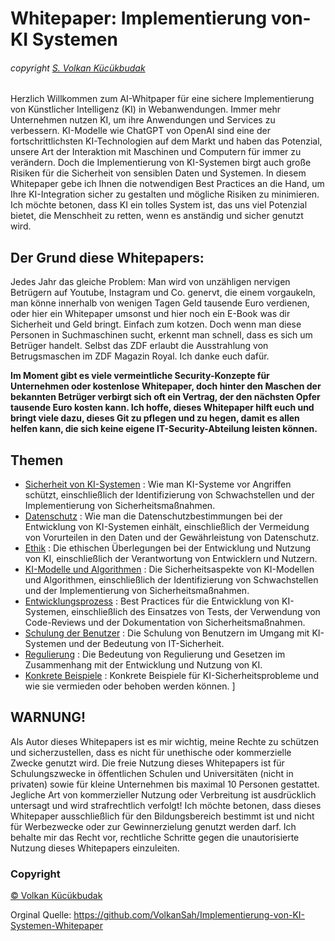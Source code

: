 # Whitepaper: Implementierung von-KI Systemen
###### copyright [S. Volkan Kücükbudak](https://github.com/volkansah)

Herzlich Willkommen zum AI-Whitpaper für eine sichere Implementierung von Künstlicher Intelligenz (KI) in Webanwendungen. Immer mehr Unternehmen nutzen KI, um ihre Anwendungen und Services zu verbessern. KI-Modelle wie ChatGPT von OpenAI sind eine der fortschrittlichsten KI-Technologien auf dem Markt und haben das Potenzial, unsere Art der Interaktion mit Maschinen und Computern für immer zu verändern. Doch die Implementierung von KI-Systemen birgt auch große Risiken für die Sicherheit von sensiblen Daten und Systemen. In diesem Whitepaper gebe ich Ihnen die notwendigen Best Practices an die Hand, um Ihre KI-Integration sicher zu gestalten und mögliche Risiken zu minimieren. Ich möchte betonen, dass KI ein tolles System ist, das uns viel Potenzial bietet, die Menschheit zu retten, wenn es anständig und sicher genutzt wird.

## Der Grund diese Whitepapers: 
Jedes Jahr das gleiche Problem: Man wird von unzähligen nervigen Betrügern auf Youtube, Instagram und Co. genervt, die einem vorgaukeln, man könne innerhalb von wenigen Tagen Geld tausende Euro verdienen, oder hier ein Whitepaper umsonst und hier noch ein E-Book was dir Sicherheit und Geld bringt. Einfach zum kotzen. Doch wenn man diese Personen in Suchmaschinen sucht, erkennt man schnell, dass es sich um Betrüger handelt. 
        Selbst das ZDF erlaubt die Ausstrahlung von Betrugsmaschen im ZDF Magazin Royal. Ich danke euch dafür. 

**Im Moment gibt es viele vermeintliche Security-Konzepte für Unternehmen oder kostenlose Whitepaper, doch hinter den Maschen der bekannten Betrüger verbirgt sich oft ein Vertrag, der den nächsten Opfer tausende Euro kosten kann. Ich hoffe, dieses Whitepaper hilft euch und bringt viele dazu, dieses Git zu pflegen und zu hegen, damit es allen helfen kann, die sich keine eigene IT-Security-Abteilung leisten können.**

## Themen

- [Sicherheit von KI-Systemen](Sicherheit-von-KI-Systemen.md) : Wie man KI-Systeme vor Angriffen schützt, einschließlich der Identifizierung von Schwachstellen und der Implementierung von Sicherheitsmaßnahmen. 
- [Datenschutz](Datenschutz.md) : Wie man die Datenschutzbestimmungen bei der Entwicklung von KI-Systemen einhält, einschließlich der Vermeidung von Vorurteilen in den Daten und der Gewährleistung von Datenschutz.
- [Ethik](Ethik.md) : Die ethischen Überlegungen bei der Entwicklung und Nutzung von KI, einschließlich der Verantwortung von Entwicklern und Nutzern.
- [KI-Modelle und Algorithmen](KI-Modelle-und-Algorithmen.md) : Die Sicherheitsaspekte von KI-Modellen und Algorithmen, einschließlich der Identifizierung von Schwachstellen und der Implementierung von Sicherheitsmaßnahmen.
- [Entwicklungsprozess](Entwicklungsprozess.md) : Best Practices für die Entwicklung von KI-Systemen, einschließlich des Einsatzes von Tests, der Verwendung von Code-Reviews und der Dokumentation von Sicherheitsmaßnahmen.
- [Schulung der Benutzer](Schulung.md) : Die Schulung von Benutzern im Umgang mit KI-Systemen und der Bedeutung von IT-Sicherheit.
- [Regulierung](Regulierung.md) : Die Bedeutung von Regulierung und Gesetzen im Zusammenhang mit der Entwicklung und Nutzung von KI.
- [Konkrete Beispiele](Beispiele.md) : Konkrete Beispiele für KI-Sicherheitsprobleme und wie sie vermieden oder behoben werden können. ]


## WARNUNG!
Als Autor dieses Whitepapers ist es mir wichtig, meine Rechte zu schützen und sicherzustellen, dass es nicht für unethische oder kommerzielle Zwecke genutzt wird. Die freie Nutzung dieses Whitepapers ist für Schulungszwecke in öffentlichen Schulen und Universitäten (nicht in privaten) sowie für kleine Unternehmen bis maximal 10 Personen gestattet. Jegliche Art von kommerzieller Nutzung oder Verbreitung ist ausdrücklich untersagt und wird strafrechtlich verfolgt! Ich möchte betonen, dass dieses Whitepaper ausschließlich für den Bildungsbereich bestimmt ist und nicht für Werbezwecke oder zur Gewinnerzielung genutzt werden darf. Ich behalte mir das Recht vor, rechtliche Schritte gegen die unautorisierte Nutzung dieses Whitepapers einzuleiten.
### Copyright 

[© Volkan Kücükbudak](https://github.com/volkansah)

Orginal Quelle: https://github.com/VolkanSah/Implementierung-von-KI-Systemen-Whitepaper
